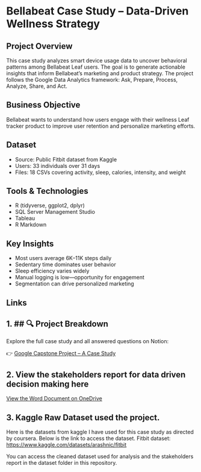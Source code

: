 # Bellabeat Case Study – Data-Driven Wellness Strategy

## Project Overview
This case study analyzes smart device usage data to uncover behavioral patterns among Bellabeat Leaf users. The goal is to generate actionable insights that inform Bellabeat’s marketing and product strategy. The project follows the Google Data Analytics framework: Ask, Prepare, Process, Analyze, Share, and Act.

## Business Objective
Bellabeat wants to understand how users engage with their wellness Leaf tracker product to improve user retention and personalize marketing efforts.

## Dataset
- Source: Public Fitbit dataset from Kaggle
- Users: 33 individuals over 31 days
- Files: 18 CSVs covering activity, sleep, calories, intensity, and weight

## Tools & Technologies
- R (tidyverse, ggplot2, dplyr)
- SQL Server Management Studio
- Tableau
- R Markdown

## Key Insights
- Most users average 6K–11K steps daily
- Sedentary time dominates user behavior
- Sleep efficiency varies widely
- Manual logging is low—opportunity for engagement
- Segmentation can drive personalized marketing

## Links

## 1. ## 🔍 Project Breakdown

Explore the full case study and all answered questions on Notion:

👉 [Google Capstone Project – A Case Study](https://www.notion.so/Google-Capstone-Project-A-Case-Study-24dd5a123d5d80c38ca4f76f8bbc2ce6)


## 2. View the stakeholders report for data driven decision making here
[View the Word Document on OneDrive](https://1drv.ms/w/c/cf5270b7324c0d6a/EZlI5Gx_pztPp2mls4nm8eUBvIaLVS7DA3g2LDNivEoC5w?e=HjecPk)

## 3. Kaggle Raw Dataset used the project.
Here is the datasets from kaggle I have used for this case study as directed by coursera.
Below is the link to access the dataset.
Fitbit dataset: https://www.kaggle.com/datasets/arashnic/fitbit

You can access the cleaned dataset used for analysis and the stakeholders report in the dataset folder in this repository.





